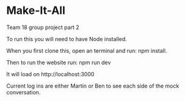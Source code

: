 # Make-It-All
Team 18 group project part 2

To run this you will need to have Node installed.

When you first clone this, open an terminal and run: npm install.

Then to run the website run: npm run dev

It will load on http://localhost:3000

Current log ins are either Martin or Ben to see each side of the mock conversation.
